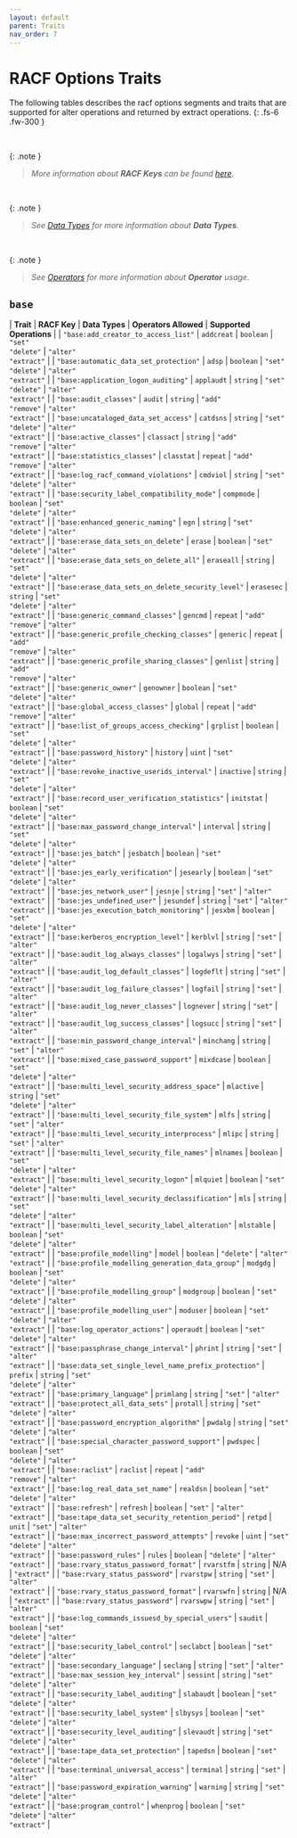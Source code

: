 ```yaml
---
layout: default
parent: Traits
nav_order: 7
---
```


# RACF Options Traits

The following tables describes the racf options segments and traits that are supported for alter operations and returned by extract operations.
{: .fs-6 .fw-300 }

&nbsp;

{: .note }
> _More information about **RACF Keys** can be found [here](https://www.ibm.com/docs/en/zos/latest?topic=services-reference-documentation-tables)._

&nbsp;

{: .note }
> _See [Data Types](../data_types) for more information about **Data Types**._

&nbsp;

{: .note }
> _See [Operators](../operators) for more information about **Operator** usage._

## `base`

| **Trait** | **RACF Key** | **Data Types** | **Operators Allowed** | **Supported Operations** |
| `"base:add_creator_to_access_list"` | `addcreat` | `boolean` | `"set"`<br>`"delete"` | `"alter"`<br>`"extract"` |
| `"base:automatic_data_set_protection"` | `adsp` | `boolean` | `"set"`<br>`"delete"` | `"alter"`<br>`"extract"` |
| `"base:application_logon_auditing"` | `applaudt` | `string` | `"set"`<br>`"delete"` | `"alter"`<br>`"extract"` |
| `"base:audit_classes"` | `audit` | `string` | `"add"`<br>`"remove"` | `"alter"`<br>`"extract"` |
| `"base:uncataloged_data_set_access"` | `catdsns` | `string` | `"set"`<br>`"delete"` | `"alter"`<br>`"extract"` |
| `"base:active_classes"` | `classact` | `string` | `"add"`<br>`"remove"` | `"alter"`<br>`"extract"` |
| `"base:statistics_classes"` | `classtat` | `repeat` | `"add"`<br>`"remove"` | `"alter"`<br>`"extract"` |
| `"base:log_racf_command_violations"` | `cmdviol` | `string` | `"set"`<br>`"delete"` | `"alter"`<br>`"extract"` |
| `"base:security_label_compatibility_mode"` | `compmode` | `boolean` | `"set"`<br>`"delete"` | `"alter"`<br>`"extract"` |
| `"base:enhanced_generic_naming"` | `egn` | `string` | `"set"`<br>`"delete"` | `"alter"`<br>`"extract"` |
| `"base:erase_data_sets_on_delete"` | `erase` | `boolean` | `"set"`<br>`"delete"` | `"alter"`<br>`"extract"` |
| `"base:erase_data_sets_on_delete_all"` | `eraseall` | `string` | `"set"`<br>`"delete"` | `"alter"`<br>`"extract"` |
| `"base:erase_data_sets_on_delete_security_level"` | `erasesec` | `string` | `"set"`<br>`"delete"` | `"alter"`<br>`"extract"` |
| `"base:generic_command_classes"` | `gencmd` | `repeat` | `"add"`<br>`"remove"` | `"alter"`<br>`"extract"` |
| `"base:generic_profile_checking_classes"` | `generic` | `repeat` | `"add"`<br>`"remove"` | `"alter"`<br>`"extract"` |
| `"base:generic_profile_sharing_classes"` | `genlist` | `string` | `"add"`<br>`"remove"` | `"alter"`<br>`"extract"` |
| `"base:generic_owner"` | `genowner` | `boolean` | `"set"`<br>`"delete"` | `"alter"`<br>`"extract"` |
| `"base:global_access_classes"` | `global` | `repeat` | `"add"`<br>`"remove"` | `"alter"`<br>`"extract"` |
| `"base:list_of_groups_access_checking"` | `grplist` | `boolean` | `"set"`<br>`"delete"` | `"alter"`<br>`"extract"` |
| `"base:password_history"` | `history` | `uint` | `"set"`<br>`"delete"` | `"alter"`<br>`"extract"` |
| `"base:revoke_inactive_userids_interval"` | `inactive` | `string` | `"set"`<br>`"delete"` | `"alter"`<br>`"extract"` |
| `"base:record_user_verification_statistics"` | `initstat` | `boolean` | `"set"`<br>`"delete"` | `"alter"`<br>`"extract"` |
| `"base:max_password_change_interval"` | `interval` | `string` | `"set"`<br>`"delete"` | `"alter"`<br>`"extract"` |
| `"base:jes_batch"` | `jesbatch` | `boolean` | `"set"`<br>`"delete"` | `"alter"`<br>`"extract"` |
| `"base:jes_early_verification"` | `jesearly` | `boolean` | `"set"`<br>`"delete"` | `"alter"`<br>`"extract"` |
| `"base:jes_network_user"` | `jesnje` | `string` | `"set"` | `"alter"`<br>`"extract"` |
| `"base:jes_undefined_user"` | `jesundef` | `string` | `"set"` | `"alter"`<br>`"extract"` |
| `"base:jes_execution_batch_monitoring"` | `jesxbm` | `boolean` | `"set"`<br>`"delete"` | `"alter"`<br>`"extract"` |
| `"base:kerberos_encryption_level"` | `kerblvl` | `string` | `"set"` | `"alter"`<br>`"extract"` |
| `"base:audit_log_always_classes"` | `logalwys` | `string` | `"set"` | `"alter"`<br>`"extract"` |
| `"base:audit_log_default_classes"` | `logdeflt` | `string` | `"set"` | `"alter"`<br>`"extract"` |
| `"base:audit_log_failure_classes"` | `logfail` | `string` | `"set"` | `"alter"`<br>`"extract"` |
| `"base:audit_log_never_classes"` | `lognever` | `string` | `"set"` | `"alter"`<br>`"extract"` |
| `"base:audit_log_success_classes"` | `logsucc` | `string` | `"set"` | `"alter"`<br>`"extract"` |
| `"base:min_password_change_interval"` | `minchang` | `string` | `"set"` | `"alter"`<br>`"extract"` |
| `"base:mixed_case_password_support"` | `mixdcase` | `boolean` | `"set"`<br>`"delete"` | `"alter"`<br>`"extract"` |
| `"base:multi_level_security_address_space"` | `mlactive` | `string` | `"set"`<br>`"delete"` | `"alter"`<br>`"extract"` |
| `"base:multi_level_security_file_system"` | `mlfs` | `string` | `"set"` | `"alter"`<br>`"extract"` |
| `"base:multi_level_security_interprocess"` | `mlipc` | `string` | `"set"` | `"alter"`<br>`"extract"` |
| `"base:multi_level_security_file_names"` | `mlnames` | `boolean` | `"set"`<br>`"delete"` | `"alter"`<br>`"extract"` |
| `"base:multi_level_security_logon"` | `mlquiet` | `boolean` | `"set"`<br>`"delete"` | `"alter"`<br>`"extract"` |
| `"base:multi_level_security_declassification"` | `mls` | `string` | `"set"`<br>`"delete"` | `"alter"`<br>`"extract"` |
| `"base:multi_level_security_label_alteration"` | `mlstable` | `boolean` | `"set"`<br>`"delete"` | `"alter"`<br>`"extract"` |
| `"base:profile_modelling"` | `model` | `boolean` | `"delete"` | `"alter"`<br>`"extract"` |
| `"base:profile_modelling_generation_data_group"` | `modgdg` | `boolean` | `"set"`<br>`"delete"` | `"alter"`<br>`"extract"` |
| `"base:profile_modelling_group"` | `modgroup` | `boolean` | `"set"`<br>`"delete"` | `"alter"`<br>`"extract"` |
| `"base:profile_modelling_user"` | `moduser` | `boolean` | `"set"`<br>`"delete"` | `"alter"`<br>`"extract"` |
| `"base:log_operator_actions"` | `operaudt` | `boolean` | `"set"`<br>`"delete"` | `"alter"`<br>`"extract"` |
| `"base:passphrase_change_interval"` | `phrint` | `string` | `"set"` | `"alter"`<br>`"extract"` |
| `"base:data_set_single_level_name_prefix_protection"` | `prefix` | `string` | `"set"`<br>`"delete"` | `"alter"`<br>`"extract"` |
| `"base:primary_language"` | `primlang` | `string` | `"set"` | `"alter"`<br>`"extract"` |
| `"base:protect_all_data_sets"` | `protall` | `string` | `"set"`<br>`"delete"` | `"alter"`<br>`"extract"` |
| `"base:password_encryption_algorithm"` | `pwdalg` | `string` | `"set"`<br>`"delete"` | `"alter"`<br>`"extract"` |
| `"base:special_character_password_support"` | `pwdspec` | `boolean` | `"set"`<br>`"delete"` | `"alter"`<br>`"extract"` |
| `"base:raclist"` | `raclist` | `repeat` | `"add"`<br>`"remove"` | `"alter"`<br>`"extract"` |
| `"base:log_real_data_set_name"` | `realdsn` | `boolean` | `"set"`<br>`"delete"` | `"alter"`<br>`"extract"` |
| `"base:refresh"` | `refresh` | `boolean` | `"set"` | `"alter"`<br>`"extract"` |
| `"base:tape_data_set_security_retention_period"` | `retpd` | `unit` | `"set"` | `"alter"`<br>`"extract"` |
| `"base:max_incorrect_password_attempts"` | `revoke` | `uint` | `"set"`<br>`"delete"` | `"alter"`<br>`"extract"` |
| `"base:password_rules"` | `rules` | `boolean` | `"delete"` | `"alter"`<br>`"extract"` |
| `"base:rvary_status_password_format"` | `rvarstfm` | `string` | N/A | `"extract"` |
| `"base:rvary_status_password"` | `rvarstpw` | `string` | `"set"` | `"alter"`<br>`"extract"` |
| `"base:rvary_status_password_format"` | `rvarswfn` | `string` | N/A | `"extract"` |
| `"base:rvary_status_password"` | `rvarswpw` | `string` | `"set"` | `"alter"`<br>`"extract"` |
| `"base:log_commands_issuesd_by_special_users"` | `saudit` | `boolean` | `"set"`<br>`"delete"` | `"alter"`<br>`"extract"` |
| `"base:security_label_control"` | `seclabct` | `boolean` | `"set"`<br>`"delete"` | `"alter"`<br>`"extract"` |
| `"base:secondary_language"` | `seclang` | `string` | `"set"` | `"alter"`<br>`"extract"` |
| `"base:max_session_key_interval"` | `sessint` | `string` | `"set"`<br>`"delete"` | `"alter"`<br>`"extract"` |
| `"base:security_label_auditing"` | `slabaudt` | `boolean` | `"set"`<br>`"delete"` | `"alter"`<br>`"extract"` |
| `"base:security_label_system"` | `slbysys` | `boolean` | `"set"`<br>`"delete"` | `"alter"`<br>`"extract"` |
| `"base:security_level_auditing"` | `slevaudt` | `string` | `"set"`<br>`"delete"` | `"alter"`<br>`"extract"` |
| `"base:tape_data_set_protection"` | `tapedsn` | `boolean` | `"set"`<br>`"delete"` | `"alter"`<br>`"extract"` |
| `"base:terminal_universal_access"` | `terminal` | `string` | `"set"` | `"alter"`<br>`"extract"` |
| `"base:password_expiration_warning"` | `warning` | `string` | `"set"`<br>`"delete"` | `"alter"`<br>`"extract"` |
| `"base:program_control"` | `whenprog` | `boolean` | `"set"`<br>`"delete"` | `"alter"`<br>`"extract"` |

